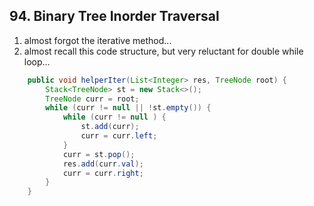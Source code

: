 ## 94. Binary Tree Inorder Traversal

1. almost forgot the iterative method...
2. almost recall this code structure, but very reluctant for double while loop...

```java
	public void helperIter(List<Integer> res, TreeNode root) {
        Stack<TreeNode> st = new Stack<>();
        TreeNode curr = root;
        while (curr != null || !st.empty()) {
            while (curr != null ) {
                st.add(curr);
                curr = curr.left;
            }
            curr = st.pop();
            res.add(curr.val);
            curr = curr.right;
        }
    }
```